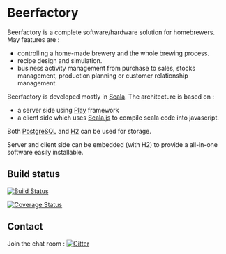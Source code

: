 # Beerfactory

Beerfactory is a complete software/hardware solution for homebrewers. May features are :
 - controlling a home-made brewery and the whole brewing process.
 - recipe design and simulation.
 - business activity management from purchase to sales, stocks management, production planning or customer relationship management.

Beerfactory is developed mostly in [Scala](http://scala-lang.org/). The architecture is based on :
 - a server side using [Play](https://www.playframework.com/) framework
 - a client side which uses [Scala.js](http://www.scala-js.org/) to compile scala code into javascript.

Both [PostgreSQL](https://www.postgresql.org/) and [H2](http://h2database.com/html/main.html) can be used for storage.

Server and client side can be embedded (with H2) to provide a all-in-one software easily installable.


## Build status

[![Build Status](https://travis-ci.org/beerfactory/beerfactory.svg?branch=master)](https://travis-ci.org/beerfactory/beerfactory)

[![Coverage Status](https://coveralls.io/repos/github/beerfactory/beerfactory/badge.svg?branch=master)](https://coveralls.io/github/beerfactory/beerfactory?branch=master)

## Contact

Join the chat room : [![Gitter](https://badges.gitter.im/beerfactory/beerfactory.svg)](https://gitter.im/beerfactory/beerfactory?utm_source=badge&utm_medium=badge&utm_campaign=pr-badge)